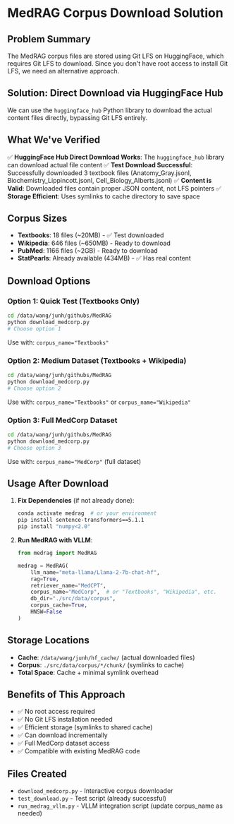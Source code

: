 # MedRAG Corpus Download Solution

## Problem Summary
The MedRAG corpus files are stored using Git LFS on HuggingFace, which requires Git LFS to download. Since you don't have root access to install Git LFS, we need an alternative approach.

## Solution: Direct Download via HuggingFace Hub

We can use the `huggingface_hub` Python library to download the actual content files directly, bypassing Git LFS entirely.

## What We've Verified

✅ **HuggingFace Hub Direct Download Works**: The `huggingface_hub` library can download actual file content
✅ **Test Download Successful**: Successfully downloaded 3 textbook files (Anatomy_Gray.jsonl, Biochemistry_Lippincott.jsonl, Cell_Biology_Alberts.jsonl)
✅ **Content is Valid**: Downloaded files contain proper JSON content, not LFS pointers
✅ **Storage Efficient**: Uses symlinks to cache directory to save space

## Corpus Sizes
- **Textbooks**: 18 files (~20MB) - ✅ Test downloaded
- **Wikipedia**: 646 files (~650MB) - Ready to download  
- **PubMed**: 1166 files (~2GB) - Ready to download
- **StatPearls**: Already available (434MB) - ✅ Has real content

## Download Options

### Option 1: Quick Test (Textbooks Only)
```bash
cd /data/wang/junh/githubs/MedRAG
python download_medcorp.py
# Choose option 1
```
Use with: `corpus_name="Textbooks"`

### Option 2: Medium Dataset (Textbooks + Wikipedia)  
```bash
cd /data/wang/junh/githubs/MedRAG
python download_medcorp.py
# Choose option 2
```
Use with: `corpus_name="Textbooks"` or `corpus_name="Wikipedia"`

### Option 3: Full MedCorp Dataset
```bash
cd /data/wang/junh/githubs/MedRAG
python download_medcorp.py
# Choose option 3
```
Use with: `corpus_name="MedCorp"` (full dataset)

## Usage After Download

1. **Fix Dependencies** (if not already done):
   ```bash
   conda activate medrag  # or your environment
   pip install sentence-transformers==5.1.1
   pip install "numpy<2.0"
   ```

2. **Run MedRAG with VLLM**:
   ```python
   from medrag import MedRAG
   
   medrag = MedRAG(
       llm_name="meta-llama/Llama-2-7b-chat-hf",
       rag=True,
       retriever_name="MedCPT", 
       corpus_name="MedCorp",  # or "Textbooks", "Wikipedia", etc.
       db_dir="./src/data/corpus",
       corpus_cache=True,
       HNSW=False
   )
   ```

## Storage Locations
- **Cache**: `/data/wang/junh/hf_cache/` (actual downloaded files)
- **Corpus**: `./src/data/corpus/*/chunk/` (symlinks to cache)
- **Total Space**: Cache + minimal symlink overhead

## Benefits of This Approach
- ✅ No root access required
- ✅ No Git LFS installation needed
- ✅ Efficient storage (symlinks to shared cache)
- ✅ Can download incrementally 
- ✅ Full MedCorp dataset access
- ✅ Compatible with existing MedRAG code

## Files Created
- `download_medcorp.py` - Interactive corpus downloader
- `test_download.py` - Test script (already successful)
- `run_medrag_vllm.py` - VLLM integration script (update corpus_name as needed)